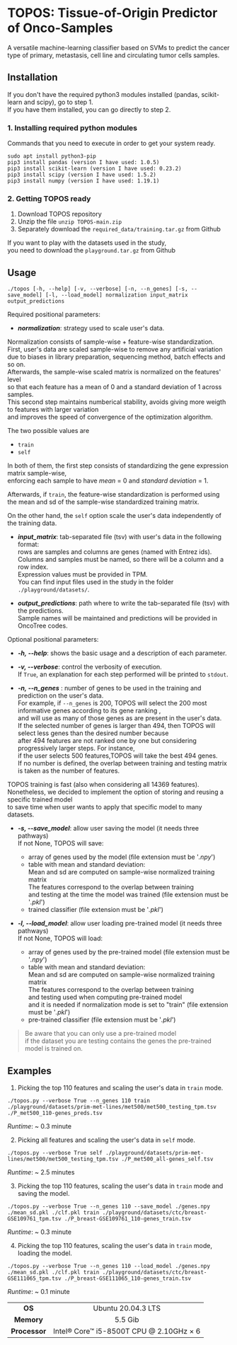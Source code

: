 TOPOS: Tissue-of-Origin Predictor of Onco-Samples
=================================================

A versatile machine-learning classifier based on SVMs to predict the cancer type of primary, metastasis, cell line and circulating tumor cells samples.

Installation
------------

If you don't have the required python3 modules installed (pandas, scikit-learn and scipy), go to step 1.<br>
If you have them installed, you can go directly to step 2.

### 1. Installing required python modules

Commands that you need to execute in order to get your system ready.

```
sudo apt install python3-pip
pip3 install pandas (version I have used: 1.0.5)
pip3 install scikit-learn (version I have used: 0.23.2)
pip3 install scipy (version I have used: 1.5.2)
pip3 install numpy (version I have used: 1.19.1)
```

### 2. Getting TOPOS ready

1. Download TOPOS repository<br>
2. Unzip the file ```unzip TOPOS-main.zip```
3. Separately download the `required_data/training.tar.gz` from Github

If you want to play with the datasets used in the study,<br>
you need to download the `playground.tar.gz` from Github


Usage
-----

```
./topos [-h, --help] [-v, --verbose] [-n, --n_genes] [-s, --save_model] [-l, --load_model] normalization input_matrix output_predictions
```

Required positional parameters:

* ***normalization***: strategy used to scale user's data.<br>

Normalization consists of sample-wise + feature-wise standardization.<br>
First, user's data are scaled sample-wise to remove any artificial variation<br>
due to biases in library preparation, sequencing method, batch effects and so on.<br>
Afterwards, the sample-wise scaled matrix is normalized on the features' level<br>
so that each feature has a mean of 0 and a standard deviation of 1 across samples.<br>
This second step maintains numberical stability, avoids giving more weigth to features with larger variation<br>
and improves the speed of convergence of the optimization algorithm.<br> 

The two possible values are
 - ``` train ``` 
 - ``` self ```<br>

In both of them, the first step consists of standardizing the gene expression matrix sample-wise,<br>
enforcing each sample to have _mean_ = 0 and _standard deviation_ = 1.<br>

Afterwards, if ``` train ```, the feature-wise standardization is performed using<br>
the mean and sd of the sample-wise standardized training matrix.<br>
 
On the other hand, the ``` self ``` option scale the user's data independently of the training data.

* ***input\_matrix***: tab-separated file (tsv) with user's data in the following format:<br>
rows are samples and columns are genes (named with Entrez ids).<br>
Columns and samples must be named, so there will be a column and a row index.<br>
Expression values must be provided in TPM.<br>
You can find input files used in the study in the folder ``` ./playground/datasets/ ```.<br>
 
* ***output\_predictions***: path where to write the tab-separated file (tsv) with the predictions.<br>
Sample names will be maintained and predictions will be provided in OncoTree codes.<br>
 
 
Optional positional parameters:
 
* ***-h, --help***: shows the basic usage and a description of each parameter.
 
* ***-v, --verbose***: control the verbosity of execution.<br>
If ``` True ```, an explanation for each step performed will be printed to ``` stdout ```.

* ***-n, --n_genes*** : number of genes to be used in the training and prediction on the user's data.<br>
For example, if ```--n_genes``` is 200, TOPOS will select the 200 most informative genes according to its gene ranking ,<br> 
and will use as many of those genes as are present in the user's data. <br>
If the selected number of genes is larger than 494, then TOPOS will select less genes than the desired number because<br>
after 494 features are not ranked one by one but considering progressively larger steps. For instance,<br>
if the user selects 500 features,TOPOS will take the best 494 genes.<br>
If no number is defined, the overlap between training and testing matrix is taken as the number of features.<br>

TOPOS training is fast (also when considering all 14369 features).<br>
Nonetheless, we decided to implement the option of storing and reusing a specific trained model<br>
to save time when user wants to apply that specific model to many datasets.

* ***-s, --save_model***: allow user saving the model (it needs three pathways)<br>
                          If not None, TOPOS will save:

   * array of genes used by the model (file extension must be '_.npy_')
   * table with mean and standard deviation:<br>
     Mean and sd are computed on sample-wise normalized training matrix<br>
     The features correspond to the overlap between training<br> 
     and testing at the time the model was trained (file extension must be '_.pkl_') 
   * trained classifier (file extension must be '_.pkl_') 

* ***-l, --load_model***: allow user loading pre-trained model (it needs three pathways)<br>
                          If not None, TOPOS will load:    
    * array of genes used by the pre-trained model (file extension must be '_.npy_')
    * table with mean and standard deviation:<br>
      Mean and sd are computed on sample-wise normalized training matrix<br>
      The features correspond to the overlap between training<br> 
      and testing used when computing pre-trained model<br> 
      and it is needed if normalization mode is set to "train" (file extension must be '_.pkl_') 
    * pre-trained classifier (file extension must be '_.pkl_')

> Be aware that you can only use a pre-trained model<br>
> if the dataset you are testing contains the genes the pre-trained model is trained on.

Examples
--------

1. Picking the top 110 features and scaling the user's data in ```train``` mode.<br>

```
./topos.py --verbose True --n_genes 110 train ./playground/datasets/prim-met-lines/met500/met500_testing_tpm.tsv ./P_met500_110-genes_preds.tsv
```

*Runtime*: ~ 0.3 minute

2. Picking all features and scaling the user's data in ```self``` mode.<br>

```
./topos.py --verbose True self ./playground/datasets/prim-met-lines/met500/met500_testing_tpm.tsv ./P_met500_all-genes_self.tsv
```

*Runtime*: ~ 2.5 minutes

3. Picking the top 110 features, scaling the user's data in ```train``` mode and saving the model.<br>

```
./topos.py --verbose True --n_genes 110 --save_model ./genes.npy ./mean_sd.pkl ./clf.pkl train ./playground/datasets/ctc/breast-GSE109761_tpm.tsv ./P_breast-GSE109761_110-genes_train.tsv
```
*Runtime*: ~ 0.3 minute

4. Picking the top 110 features, scaling the user's data in ```train``` mode, loading the model.<br>

```
./topos.py --verbose True --n_genes 110 --load_model ./genes.npy ./mean_sd.pkl ./clf.pkl train ./playground/datasets/ctc/breast-GSE111065_tpm.tsv ./P_breast-GSE111065_110-genes_train.tsv
```

*Runtime*: ~ 0.1 minute


| | |
| :----: | :----: |
| **OS**     | Ubuntu 20.04.3 LTS |
| **Memory** | 5.5 Gib     |
| **Processor** | Intel® Core™ i5-8500T CPU @ 2.10GHz × 6 |
